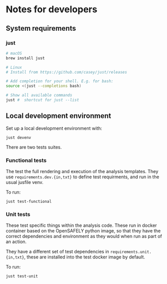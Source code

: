 # Notes for developers

## System requirements

### just

```sh
# macOS
brew install just

# Linux
# Install from https://github.com/casey/just/releases

# Add completion for your shell. E.g. for bash:
source <(just --completions bash)

# Show all available commands
just #  shortcut for just --list
```


## Local development environment

Set up a local development environment with:
```
just devenv
```

There are two tests suites.

### Functional tests

The test the full rendering and execution of the analysis templates. They use
`requirements.dev.{in,txt}` to define test requirments, and run in the usual
jusfile venv. 

To run:

```
just test-functional
```


### Unit tests

These test specific things within the analysis code. These run in docker
container based on the OpenSAFELY python image, so that they have the correct
dependencies and environment as they would when run as part of an action.

They have a different set of test dependencies in `requirements.unit.{in,txt}`,
these are installed into the test docker image by default.

To run:

```
just test-unit
```


